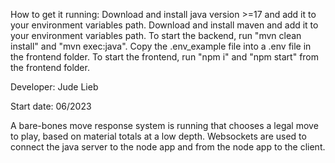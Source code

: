 How to get it running:
Download and install java version >=17 and add it to your environment variables path.
Download and install maven and add it to your environment variables path.
To start the backend, run "mvn clean install" and "mvn exec:java".
Copy the .env_example file into a .env file in the frontend folder.
To start the frontend, run "npm i" and "npm start" from the frontend folder.

Developer: Jude Lieb

Start date: 06/2023

A bare-bones move response system is running that chooses a legal move to play, based on material totals at a low depth. 
Websockets are used to connect the java server to the node app and from the node app to the client.

